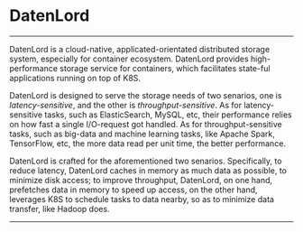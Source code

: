 # DatenLord

----
DatenLord is a cloud-native, applicated-orientated distributed storage system, especially for container ecosystem.
DatenLord provides high-performance storage service for containers, which facilitates state-ful applications running on top of K8S.

DatenLord is designed to serve the storage needs of two senarios, one is *latency-sensitive*, and the other is *throughput-sensitive*.
As for latency-sensitive tasks, such as ElasticSearch, MySQL, etc, their performance relies on how fast a single I/O-request got handled.
As for throughput-sensitive tasks, such as big-data and machine learning tasks, like Apache Spark, TensorFlow, etc, the more data read per unit time, the better performance.

DatenLord is crafted for the aforementioned two senarios.
Specifically, to reduce latency, DatenLord caches in memory as much data as possible, to minimize disk access; to improve throughput, DatenLord, on one hand, prefetches data in memory to speed up access, on the other hand, leverages K8S to schedule tasks to data nearby, so as to minimize data transfer, like Hadoop does.

----
